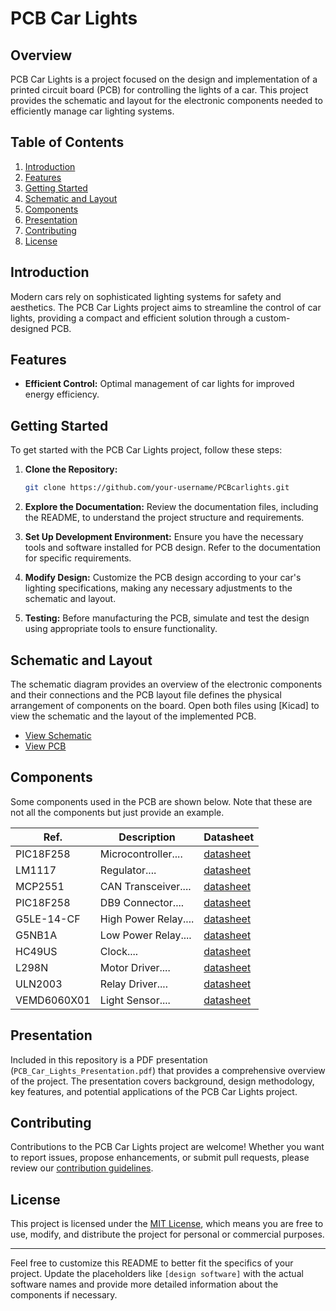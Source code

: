 # PCB Car Lights

## Overview

PCB Car Lights is a project focused on the design and implementation of a printed circuit board (PCB) for controlling the lights of a car. This project provides the schematic and layout for the electronic components needed to efficiently manage car lighting systems.

## Table of Contents

1. [Introduction](#introduction)
2. [Features](#features)
3. [Getting Started](#getting-started)
4. [Schematic and Layout](#schematic-and-layout)
5. [Components](#components)
6. [Presentation](#presentation)
7. [Contributing](#contributing)
8. [License](#license)

## Introduction

Modern cars rely on sophisticated lighting systems for safety and aesthetics. The PCB Car Lights project aims to streamline the control of car lights, providing a compact and efficient solution through a custom-designed PCB.

## Features

- **Efficient Control:** Optimal management of car lights for improved energy efficiency.

## Getting Started

To get started with the PCB Car Lights project, follow these steps:

1. **Clone the Repository:**
   ```bash
   git clone https://github.com/your-username/PCBcarlights.git
   ```

2. **Explore the Documentation:**
   Review the documentation files, including the README, to understand the project structure and requirements.

3. **Set Up Development Environment:**
   Ensure you have the necessary tools and software installed for PCB design. Refer to the documentation for specific requirements.

4. **Modify Design:**
   Customize the PCB design according to your car's lighting specifications, making any necessary adjustments to the schematic and layout.

5. **Testing:**
   Before manufacturing the PCB, simulate and test the design using appropriate tools to ensure functionality.

## Schematic and Layout

The schematic diagram provides an overview of the electronic components and their connections and the PCB layout file defines the physical arrangement of components on the board. Open both files using [Kicad] to view the schematic and the layout of the implemented PCB.

- [View Schematic](./imgs/SCH_image.png)
- [View PCB](./imgs/PCB_image.png)

## Components

Some components used in the PCB are shown below. Note that these are not all the components but just provide an example.

| Ref. | Description | Datasheet |
| ------ | ----------------- | ------------------ |
| PIC18F258| Microcontroller.... | [datasheet](https://4donline.ihs.com/images/VipMasterIC/IC/MCHP/MCHPS03028/MCHPS03028-1.pdf?hkey=6D3A4C79FDBF58556ACFDE234799DDF0)|
| LM1117| Regulator.... | [datasheet](https://www.ti.com/general/docs/suppproductinfo.tsp?distId=26&gotoUrl=https://www.ti.com/lit/gpn/lm1117)|
| MCP2551| CAN Transceiver.... | [datasheet](https://www.farnell.com/datasheets/2299423.pdf)|
| PIC18F258| DB9 Connector.... | [datasheet](https://....)|
| G5LE-14-CF| High Power Relay.... | [datasheet](https://omronfs.omron.com/en_US/ecb/products/pdf/en-g5le.pdf)|
| G5NB1A| Low Power Relay.... | [datasheet](https://www.farnell.com/datasheets/2340807.pdf)|
| HC49US| Clock.... | [datasheet](https://www.farnell.com/datasheets/1359171.pdf)|
| L298N| Motor Driver.... | [datasheet](https://www.farnell.com/datasheets/1693054.pdf)|
| ULN2003| Relay Driver.... | [datasheet](https://www.ti.com/lit/ds/symlink/uln2003a.pdf?ts=1679884652584&ref_url=https%253A%252F%252Fwww.ti.com%252Fproduct%252FULN2003A%253Futm_source%253Dgoogle%2526utm_medium%253Dcpc%2526utm_campaign%253Dapp-psil-null-prodfolderdynamic-cpc-pf-google-wwe_int%2526utm_content%253Dprodfolddynamic%2526ds_k%253DDYNAMIC%2BSEARCH%2BADS%2526DCM%253Dyes%2526gclid%253DCj0KCQjw2v-gBhC1ARIsAOQdKY2V8NQj1MDO03wHvxCNCnLLP3BTjBXfBt316i6NoYeyX4ZuCcTenmoaAiblEALw_wcB%2526gclsrc%253Daw.ds)|
| VEMD6060X01| Light Sensor.... | [datasheet](https://4donline.ihs.com/images/VipMasterIC/IC/VISH/VISH-S-A0001545403/VISH-S-A0001545403-1.pdf?hkey=6D3A4C79FDBF58556ACFDE234799DDF0)|

## Presentation

Included in this repository is a PDF presentation (`PCB_Car_Lights_Presentation.pdf`) that provides a comprehensive overview of the project. The presentation covers background, design methodology, key features, and potential applications of the PCB Car Lights project.

## Contributing

Contributions to the PCB Car Lights project are welcome! Whether you want to report issues, propose enhancements, or submit pull requests, please review our [contribution guidelines](CONTRIBUTING.md).

## License
This project is licensed under the [MIT License](LICENSE), which means you are free to use, modify, and distribute the project for personal or commercial purposes.

---

Feel free to customize this README to better fit the specifics of your project. Update the placeholders like `[design software]` with the actual software names and provide more detailed information about the components if necessary.
